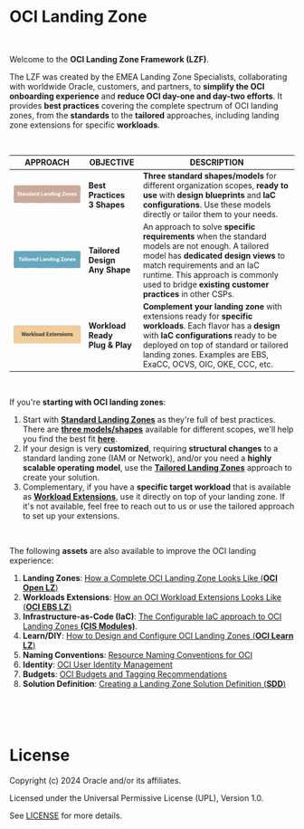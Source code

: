 # **OCI Landing Zone**

&nbsp; 


Welcome to the **OCI Landing Zone Framework (LZF)**.

The LZF was created by the EMEA Landing Zone Specialists, collaborating with worldwide Oracle, customers, and partners, to **simplify the OCI onboarding experience** and **reduce OCI day-one and day-two efforts**. It provides **best practices** covering the complete spectrum of OCI landing zones, from the **standards** to the **tailored** approaches, including landing zone extensions for specific **workloads**.

&nbsp; 


| APPROACH  |  OBJECTIVE | DESCRIPTION | 
|---|---|---|
| <a href="/landing-zones/standard_landing_zones/readme.md"><img src="images/slz.jpg" alt= “” width="500" height=""></a>  | **Best Practices</br>3 Shapes** | **Three standard shapes/models** for different organization scopes, **ready to use** with **design blueprints** and  **IaC configurations**. Use these models directly or tailor them to your needs.  | 
| <a href="tailored_landing_zones/readme.md" ><img src="images/tlz.jpg" alt= “” width="500" height=""> </a>  | **Tailored Design </br> Any Shape** | An approach to solve **specific requirements** when the standard models are not enough. A tailored model has **dedicated design views** to match requirements and an IaC runtime. This approach is commonly used to bridge **existing customer practices** in other CSPs. |  
| <a href="workload_landing_zones/readme.md" ><img src="images/wext.jpg" alt= “” width="500" height=""> </a>  | **Workload Ready</br>Plug & Play** | **Complement your landing zone** with extensions ready for **specific workloads**. Each flavor has a **design** with **IaC configurations** ready to be deployed on top of standard or tailored landing zones. Examples are EBS, ExaCC, OCVS, OIC, OKE, CCC, etc. |  

&nbsp; 


If you're **starting with OCI landing zones**:
1. Start with [**Standard Landing Zones**](/landing-zones/standard_landing_zones/readme.md) as they're full of best practices. There are [**three models/shapes**](/landing-zones/standard_landing_zones/readme.md#2-what-are-the-models-available) available for different scopes, we'll help you find the best fit [**here**](/landing-zones/standard_landing_zones/readme.md#3-decide-on-the-model-to-use).
2. If your design is very **customized**, requiring **structural changes** to a standard landing zone (IAM or Network), and/or you need a **highly scalable operating model**, use the [**Tailored Landing Zones**](/landing-zones/tailored_landing_zones/readme.md) approach to create your solution.
3. Complementary, if you have a **specific target workload** that is available as [**Workload Extensions**](/landing-zones/workload_extensions/readme.md), use it directly on top of your landing zone. If it's not available, feel free to reach out to us or use the tailored approach to set up your extensions.


&nbsp; 

The following **assets** are also available to improve the OCI landing experience:
1. **Landing Zones**: [How a Complete OCI Landing Zone Looks Like (**OCI Open LZ**)](https://github.com/oracle-quickstart/terraform-oci-open-lz/tree/master/design)
2. **Workloads Extensions**: [How an OCI Workload Extensions Looks Like (**OCI EBS LZ**)](https://github.com/oracle-quickstart/terraform-oci-open-lz/tree/master/examples/oci-ebs-lz)
3. **Infrastructure-as-Code (IaC)**: [The Configurable IaC approach to OCI Landing Zones **(CIS Modules)**](/landing-zones/commons/oci_landingzones_iac.md).
4. **Learn/DIY**: [How to Design and Configure OCI Landing Zones (**OCI Learn LZ**)](https://github.com/oracle-quickstart/terraform-oci-open-lz/tree/master/examples/oci-learn-lz)
5. **Naming Conventions**: [Resource Naming Conventions for OCI](/landing-zones/commons/resource_naming_conventions.md)
6. **Identity**: [OCI User Identity Management](/landing-zones/commons/user_identity_management.md)
7. **Budgets**: [OCI Budgets and Tagging Recommendations](/landing-zones/commons/budgets_and_tagging.md)
8. **Solution Definition**: [Creating a Landing Zone Solution Definition (**SDD**)](/landing-zones/commons/lz_solution_definition.md)


&nbsp; 

&nbsp; 




# License

Copyright (c) 2024 Oracle and/or its affiliates.

Licensed under the Universal Permissive License (UPL), Version 1.0.

See [LICENSE](https://github.com/oracle-devrel/technology-engineering/blob/main/LICENSE) for more details.
